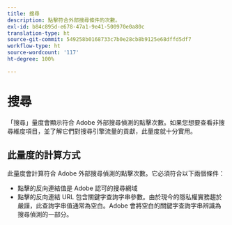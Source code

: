 ```yaml
---
title: 搜尋
description: 點擊符合外部搜尋條件的次數。
exl-id: b84c895d-e678-47a1-9e41-500970e0a80c
translation-type: ht
source-git-commit: 549258b0168733c7b0e28cb8b9125e68dffd5df7
workflow-type: ht
source-wordcount: '117'
ht-degree: 100%

---
```


# 搜尋

「搜尋」量度會顯示符合 Adobe 外部搜尋偵測的點擊次數。如果您想要查看非搜尋維度項目，並了解它們對搜尋引擎流量的貢獻，此量度就十分實用。

## 此量度的計算方式

此量度會計算符合 Adobe 外部搜尋偵測的點擊次數。它必須符合以下兩個條件：

* 點擊的反向連結值是 Adobe 認可的搜尋網域
* 點擊的反向連結 URL 包含關鍵字查詢字串參數。由於現今的隱私權實務趨於嚴謹，此查詢字串值通常為空白。Adobe 會將空白的關鍵字查詢字串辨識為搜尋偵測的一部分。
